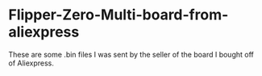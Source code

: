 # Flipper-Zero-Multi-board-from-aliexpress
These are some .bin files I was sent by the seller of the board I bought off of Aliexpress. 
